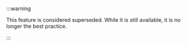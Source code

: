 :::warning

This feature is considered superseded. While it is still available, it is no longer the best practice.

:::
